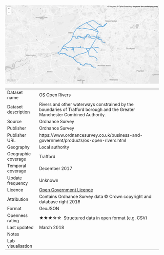 [<img src="thumbnail.png">](trafford_watercourses_styled.geojson)
</br>

<table>
<tr>
	<td>Dataset name</td>
	<td>OS Open Rivers</td>
</tr>
<tr>
	<td>Dataset description</td>
	<td>Rivers and other waterways constrained by the boundaries of Trafford borough and the Greater Manchester Combined Authority.</td>
</tr>
<tr>
	<td>Source</td>
	<td>Ordnance Survey</td>
</tr>
<tr>
	<td>Publisher</td>
	<td>Ordnance Survey</td>
</tr>
<tr>
	<td>Publisher URL</td>
	<td><a href="https://www.ordnancesurvey.co.uk/business-and-government/products/os-open-rivers.html"></a>https://www.ordnancesurvey.co.uk/business-and-government/products/os-open-rivers.html</td>
</tr>
<tr>
	<td>Geography</td>
	<td>Local authority</td>
</tr>
<tr>
	<td>Geographic coverage</td>
	<td>Trafford</td>
</tr>
<tr>
	<td>Temporal coverage</td>
	<td>December 2017</td>
</tr>
<tr>
	<td>Update frequency</td>
	<td>Unknown</td>
</tr>
<tr>
	<td>Licence</td>
	<td><a href="http://www.nationalarchives.gov.uk/doc/open-government-licence/version/3/">Open Government Licence</a></td>
</tr>
<tr>
	<td>Attribution</td>
	<td>Contains Ordnance Survey data © Crown copyright and database right 2018</td>
</tr>
<tr>
	<td>Format</td>
	<td>GeoJSON</td>
</tr>
<tr>
	<td>Openness rating</td>
	<td>&#9733&#9733&#9733&#9734&#9734&nbsp; Structured data in open format (e.g. CSV)</td>
</tr>
<tr>
	<td>Last updated</td>
	<td>March 2018</td>
</tr>
<tr>
	<td>Notes</td>
	<td></td>
</tr>
<tr>
	<td>Lab visualisation</td>
	<td><a href=""></a></td>
</tr>
</table>
